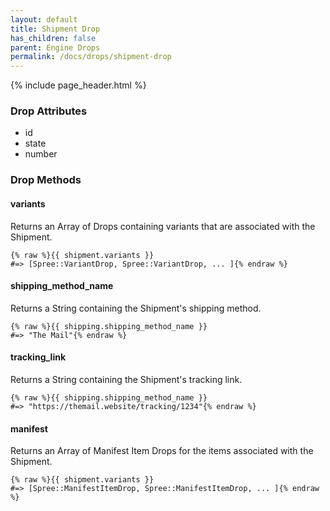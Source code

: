 ```yaml
---
layout: default
title: Shipment Drop
has_children: false
parent: Engine Drops
permalink: /docs/drops/shipment-drop
---
```


{% include page_header.html %}

### Drop Attributes

- id
- state
- number

### Drop Methods

#### variants

Returns an Array of Drops containing variants that are associated with the
Shipment.

```liquid
{% raw %}{{ shipment.variants }}
#=> [Spree::VariantDrop, Spree::VariantDrop, ... ]{% endraw %}
```

#### shipping_method_name

Returns a String containing the Shipment's shipping method.

```liquid
{% raw %}{{ shipping.shipping_method_name }}
#=> "The Mail"{% endraw %}
```

#### tracking_link

Returns a String containing the Shipment's tracking link.

```liquid
{% raw %}{{ shipping.shipping_method_name }}
#=> "https://themail.website/tracking/1234"{% endraw %}
```

#### manifest

Returns an Array of Manifest Item Drops for the items associated with the
Shipment.

```liquid
{% raw %}{{ shipment.variants }}
#=> [Spree::ManifestItemDrop, Spree::ManifestItemDrop, ... ]{% endraw %}
```

